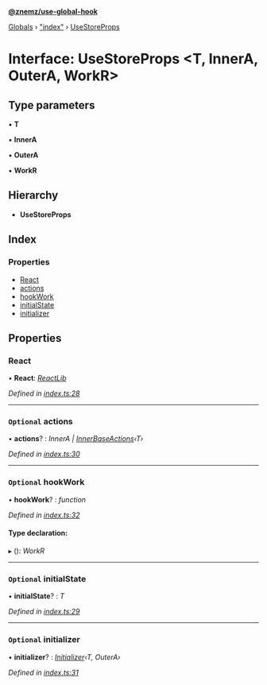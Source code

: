 **[@znemz/use-global-hook](../README.md)**

[Globals](../globals.md) › ["index"](../modules/_index_.md) › [UseStoreProps](_index_.usestoreprops.md)

# Interface: UseStoreProps <**T, InnerA, OuterA, WorkR**>

## Type parameters

▪ **T**

▪ **InnerA**

▪ **OuterA**

▪ **WorkR**

## Hierarchy

* **UseStoreProps**

## Index

### Properties

* [React](_index_.usestoreprops.md#react)
* [actions](_index_.usestoreprops.md#optional-actions)
* [hookWork](_index_.usestoreprops.md#optional-hookwork)
* [initialState](_index_.usestoreprops.md#optional-initialstate)
* [initializer](_index_.usestoreprops.md#optional-initializer)

## Properties

###  React

• **React**: *[ReactLib](_index_.reactlib.md)*

*Defined in [index.ts:28](https://github.com/nmccready/use-global-hook/blob/f91d203/src/index.ts#L28)*

___

### `Optional` actions

• **actions**? : *InnerA | [InnerBaseActions](_actions_.innerbaseactions.md)‹T›*

*Defined in [index.ts:30](https://github.com/nmccready/use-global-hook/blob/f91d203/src/index.ts#L30)*

___

### `Optional` hookWork

• **hookWork**? : *function*

*Defined in [index.ts:32](https://github.com/nmccready/use-global-hook/blob/f91d203/src/index.ts#L32)*

#### Type declaration:

▸ (): *WorkR*

___

### `Optional` initialState

• **initialState**? : *T*

*Defined in [index.ts:29](https://github.com/nmccready/use-global-hook/blob/f91d203/src/index.ts#L29)*

___

### `Optional` initializer

• **initializer**? : *[Initializer](../modules/_index_.md#initializer)‹T, OuterA›*

*Defined in [index.ts:31](https://github.com/nmccready/use-global-hook/blob/f91d203/src/index.ts#L31)*
